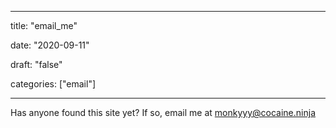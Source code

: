 
---

title: "email\_me"

date: "2020-09-11"

draft: "false"

categories: ["email"]

---

Has anyone found this site yet? If so, email me at monkyyy@cocaine.ninja

